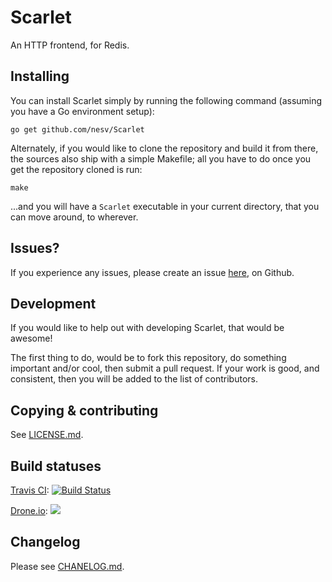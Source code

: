 # Scarlet

An HTTP frontend, for Redis.

## Installing

You can install Scarlet simply by running the following command (assuming you
have a Go environment setup):

    go get github.com/nesv/Scarlet

Alternately, if you would like to clone the repository and build it from there,
the sources also ship with a simple Makefile; all you have to do once you get
the repository cloned is run:

    make

...and you will have a `Scarlet` executable in your current directory, that you
can move around, to wherever.

## Issues?

If you experience any issues, please create an issue [here](https://github.com/nesv/Scarlet/issues),
on Github.

## Development

If you would like to help out with developing Scarlet, that would be awesome!

The first thing to do, would be to fork this repository, do something important
and/or cool, then submit a pull request. If your work is good, and consistent,
then you will be added to the list of contributors.


## Copying & contributing

See [LICENSE.md](https://raw.github.com/nesv/Scarlet/master/LICENSE.md).

## Build statuses

[Travis CI](http://travis-ci.org): [![Build Status](https://secure.travis-ci.org/nesv/Scarlet.png)](http://travis-ci.org/nesv/Scarlet)

[Drone.io](https://drone.io): [![](https://drone.io/nesv/Scarlet/status.png)](https://drone.io/nesv/Scarlet/latest)

## Changelog

Please see [CHANELOG.md](https://raw.github.com/nesv/Scarlet/master/CHANGELOG.md).
